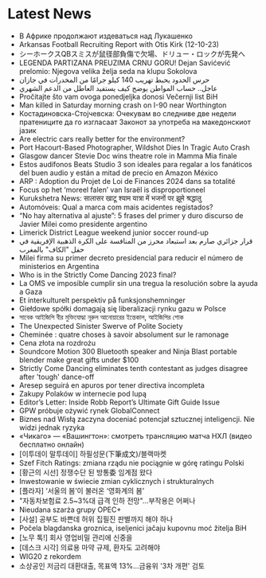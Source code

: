 # Latest News
-  В Африке продолжают издеваться над Лукашенко
-  Arkansas Football Recruiting Report with Otis Kirk (12-10-23)
-  シーホークスQBスミスが鼠径部負傷で欠場、ドリュー・ロックが先発へ
-  LEGENDA PARTIZANA PREUZIMA CRNU GORU! Dejan Savićević prelomio: Njegova velika želja seda na klupu Sokolova
-  حرس الحدود يحبط تهريب 140 كيلو جرامًا من المخدرات في جازان
-  عاجل.. حساب المواطن يوضح كيف يستفيد العاطل من الدعم الشهري
-  Pročitajte što vam ovoga ponedjeljka donosi Večernji list BiH
-  Man killed in Saturday morning crash on I-90 near Worthington
-  Костадиновска-Стојчевска: Очекувам во следниве две недели пратениците да го изгласаат Законот за употреба на македонскиот јазик
-  Are electric cars really better for the environment?
-  Port Hacourt-Based Photographer, Wildshot Dies In Tragic Auto Crash
-  Glasgow dancer Stevie Doc wins theatre role in Mamma Mia finale
-  Estos audífonos Beats Studio 3 son ideales para regalar a los fanáticos del buen audio y están a mitad de precio en Amazon México
-  ARP : Adoption du Projet de Loi de Finances 2024 dans sa totalité
-  Focus op het ‘moreel falen’ van Israël is disproportioneel
-  Kurukshetra News: सालासर खाटू श्याम यात्रा में भजनों पर झूमे श्रद्धालु
-  Automóveis: Qual a marca com mais acidentes registados?
-  “No hay alternativa al ajuste”: 5 frases del primer y duro discurso de Javier Milei como presidente argentino
-  Limerick District League weekend junior soccer round-up
-  قرار جزائري صارم بعد استبعاد محرز من المنافسة على الكرة الذهبية الإفريقية في حفل "الكاف" بالمغرب
-  Milei firma su primer decreto presidencial para reducir el número de ministerios en Argentina
-  Who is in the Strictly Come Dancing 2023 final?
-  La OMS ve imposible cumplir sin una tregua la resolución sobre la ayuda a Gaza
-  Et interkulturelt perspektiv på funksjonshemninger
-  Giełdowe spółki domagają się liberalizacji rynku gazu w Polsce
-  সাবেক আইজিপি বীর মুক্তিযোদ্ধা নূরুল আনোয়ারের ইন্তেকাল, আইজিপির শোক
-  The Unexpected Sinister Swerve of Polite Society
-  Cheminée : quatre choses à savoir absolument sur le ramonage
-  Cena złota na rozdrożu
-  Soundcore Motion 300 Bluetooth speaker and Ninja Blast portable blender make great gifts under $100
-  Strictly Come Dancing eliminates tenth contestant as judges disagree after 'tough' dance-off
-  Aresep seguirá en apuros por tener directiva incompleta
-  Zakupy Polaków w internecie pod lupą
-  Editor’s Letter: Inside Robb Report’s Ultimate Gift Guide Issue
-  GPW próbuje ożywić rynek GlobalConnect
-  Biznes nad Wisłą zaczyna doceniać potencjał sztucznej inteligencji. Nie widzi jednak ryzyka
-  «Чикаго» — «Вашингтон»: смотреть трансляцию матча НХЛ (видео бесплатно онлайн)
-  [이투데이 말투데이] 하필성문(下筆成文)/블랙마켓
-  Szef Fitch Ratings: zmiana rządu nie pociągnie w górę ratingu Polski
-  [황근의 시선] 정쟁수단 된 방통委 임계점 왔다
-  Inwestowanie w świecie zmian cyklicznych i strukturalnych
-  [플라자] ‘서울의 봄’이 불러온 ‘영화계의 봄’
-  "자동차보험료 2.5~3%대 급격 인하 전망"…부작용은 어쩌나
-  Nieudana szarża grupy OPEC+
-  [사설] 공부도 바쁜데 허위 집필진 판별까지 해야 하나
-  Počela blagdanska groznica, iseljenici jačaju kupovnu moć žitelja BiH
-  [노무 톡!] 회사 영업비밀 관리에 신중을
-  [데스크 시각] 의료용 마약 규제, 환자도 고려해야
-  WIG20 z rekordem
-  소상공인 저금리 대환대출, 목표액 13%…금융위 '3차 개편' 검토
